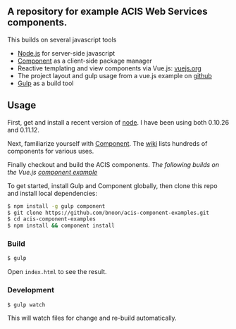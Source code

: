 ## A repository for example ACIS Web Services components.

This builds on several javascript tools

* [Node.js](http://nodejs.org/) for server-side javascript
* [Component](http://github.com/component/component) as a client-side package manager
* Reactive templating and view components via Vue.js: [vuejs.org](http://vuejs.org)
* The project layout and gulp usage from a vue.js example on [github](https://github.com/vuejs/vue-component-example)
* [Gulp](http://gulpjs.com/) as a build tool

## Usage

First, get and install a recent version of [node](http://nodejs.org/).  I have been using both 0.10.26 and 0.11.12.

Next, familiarize yourself with [Component](http://github.com/component/component).  The [wiki](https://github.com/component/component/wiki/Components) lists hundreds of components for various uses.

Finally checkout and build the ACIS components.  *The following builds on the Vue.js [component example](https://github.com/vuejs/vue-component-example)*

To get started, install Gulp and Component globally, then clone this repo and install local dependencies:

``` bash
$ npm install -g gulp component
$ git clone https://github.com/bnoon/acis-component-examples.git
$ cd acis-component-examples
$ npm install && component install
```

### Build

``` bash
$ gulp
```

Open `index.html` to see the result.

### Development

``` bash
$ gulp watch
```

This will watch files for change and re-build automatically.